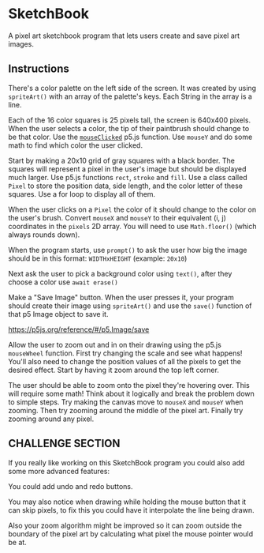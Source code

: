 # SketchBook

A pixel art sketchbook program that lets users create and save pixel art images.

## Instructions

There's a color palette on the left side of the screen. It was created by using `spriteArt()` with an array of the palette's keys. Each String in the array is a line.

Each of the 16 color squares is 25 pixels tall, the screen is 640x400 pixels. When the user selects a color, the tip of their paintbrush should change to be that color. Use the [`mouseClicked`](https://p5js.org/reference/#/p5/mouseClicked) p5.js function. Use `mouseY` and do some math to find which color the user clicked.

Start by making a 20x10 grid of gray squares with a black border. The squares will represent a pixel in the user's image but should be displayed much larger. Use p5.js functions `rect`, `stroke` and `fill`. Use a class called `Pixel` to store the position data, side length, and the color letter of these squares. Use a for loop to display all of them.

When the user clicks on a `Pixel` the color of it should change to the color on the user's brush. Convert `mouseX` and `mouseY` to their equivalent (i, j) coordinates in the `pixels` 2D array. You will need to use `Math.floor()` (which always rounds down).

When the program starts, use `prompt()` to ask the user how big the image should be in this format: `WIDTHxHEIGHT` (example: `20x10`)

Next ask the user to pick a background color using `text()`, after they choose a color use `await erase()`

Make a "Save Image" button. When the user presses it, your program should create their image using `spriteArt()` and use the `save()` function of that p5 Image object to save it.

https://p5js.org/reference/#/p5.Image/save

Allow the user to zoom out and in on their drawing using the p5.js `mouseWheel` function. First try changing the scale and see what happens! You'll also need to change the position values of all the pixels to get the desired effect. Start by having it zoom around the top left corner.

The user should be able to zoom onto the pixel they're hovering over. This will require some math! Think about it logically and break the problem down to simple steps. Try making the canvas move to `mouseX` and `mouseY` when zooming. Then try zooming around the middle of the pixel art. Finally try zooming around any pixel.

## CHALLENGE SECTION

If you really like working on this SketchBook program you could also add some more advanced features:

You could add undo and redo buttons.

You may also notice when drawing while holding the mouse button that it can skip pixels, to fix this you could have it interpolate the line being drawn.

Also your zoom algorithm might be improved so it can zoom outside the boundary of the pixel art by calculating what pixel the mouse pointer would be at.
